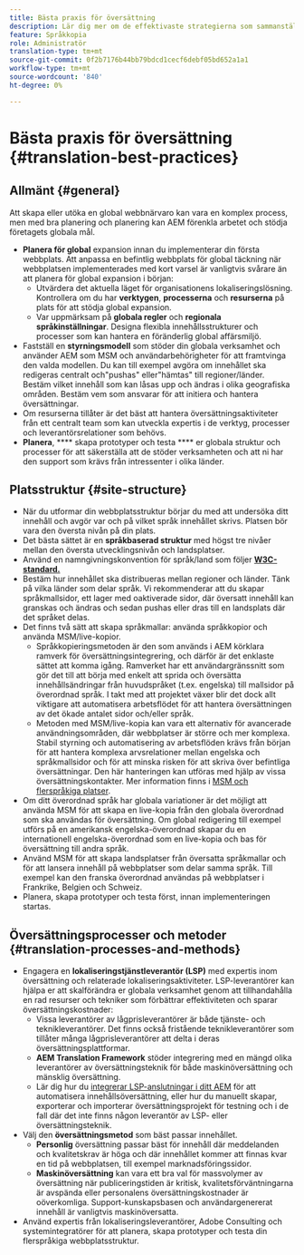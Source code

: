 ```yaml
---
title: Bästa praxis för översättning
description: Lär dig mer om de effektivaste strategierna som sammanställts av Adobe tekniker och konsultteam för att hjälpa dig komma igång med översättningsprojekt.
feature: Språkkopia
role: Administratör
translation-type: tm+mt
source-git-commit: 0f2b7176b44bb79bdcd1cecf6debf05bd652a1a1
workflow-type: tm+mt
source-wordcount: '840'
ht-degree: 0%

---
```



# Bästa praxis för översättning {#translation-best-practices}

## Allmänt {#general}

Att skapa eller utöka en global webbnärvaro kan vara en komplex process, men med bra planering och planering kan AEM förenkla arbetet och stödja företagets globala mål.

* **Planera för global** expansion innan du implementerar din första webbplats. Att anpassa en befintlig webbplats för global täckning när webbplatsen implementerades med kort varsel är vanligtvis svårare än att planera för global expansion i början:
   * Utvärdera det aktuella läget för organisationens lokaliseringslösning. Kontrollera om du har **verktygen**, **processerna** och **resurserna** på plats för att stödja global expansion.
   * Var uppmärksam på **globala regler** och **regionala språkinställningar**. Designa flexibla innehållsstrukturer och processer som kan hantera en föränderlig global affärsmiljö.
* Fastställ en **styrningsmodell** som stöder din globala verksamhet och använder AEM som MSM och användarbehörigheter för att framtvinga den valda modellen. Du kan till exempel avgöra om innehållet ska redigeras centralt och&quot;pushas&quot; eller&quot;hämtas&quot; till regioner/länder. Bestäm vilket innehåll som kan låsas upp och ändras i olika geografiska områden. Bestäm vem som ansvarar för att initiera och hantera översättningar.
* Om resurserna tillåter är det bäst att hantera översättningsaktiviteter från ett centralt team som kan utveckla expertis i de verktyg, processer och leverantörsrelationer som behövs.
* **Planera**,  **** skapa prototyper och testa  **** er globala struktur och processer för att säkerställa att de stöder verksamheten och att ni har den support som krävs från intressenter i olika länder.

## Platsstruktur {#site-structure}

* När du utformar din webbplatsstruktur börjar du med att undersöka ditt innehåll och avgör var och på vilket språk innehållet skrivs. Platsen bör vara den översta nivån på din plats.
* Det bästa sättet är en **språkbaserad struktur** med högst tre nivåer mellan den översta utvecklingsnivån och landsplatser.
* Använd en namngivningskonvention för språk/land som följer **[W3C-standard.](/help/sites-cloud/authoring/fundamentals/accessible-content.md)**
* Bestäm hur innehållet ska distribueras mellan regioner och länder. Tänk på vilka länder som delar språk. Vi rekommenderar att du skapar språkmallsidor, ett lager med oaktiverade sidor, där översatt innehåll kan granskas och ändras och sedan pushas eller dras till en landsplats där det språket delas.
* Det finns två sätt att skapa språkmallar: använda språkkopior och använda MSM/live-kopior.
   * Språkkopieringsmetoden är den som används i AEM körklara ramverk för översättningsintegrering, och därför är det enklaste sättet att komma igång. Ramverket har ett användargränssnitt som gör det till att börja med enkelt att sprida och översätta innehållsändringar från huvudspråket (t.ex. engelska) till mallsidor på överordnad språk. I takt med att projektet växer blir det dock allt viktigare att automatisera arbetsflödet för att hantera översättningen av det ökade antalet sidor och/eller språk.
   * Metoden med MSM/live-kopia kan vara ett alternativ för avancerade användningsområden, där webbplatser är större och mer komplexa. Stabil styrning och automatisering av arbetsflöden krävs från början för att hantera komplexa arvsrelationer mellan engelska och språkmallsidor och för att minska risken för att skriva över befintliga översättningar. Den här hanteringen kan utföras med hjälp av vissa översättningskontakter. Mer information finns i [MSM och flerspråkiga platser](/help/sites-cloud/administering/msm/best-practices.md#msm-and-multilingual-websites).
* Om ditt överordnad språk har globala variationer är det möjligt att använda MSM för att skapa en live-kopia från den globala överordnad som ska användas för översättning. Om global redigering till exempel utförs på en amerikansk engelska-överordnad skapar du en internationell engelska-överordnad som en live-kopia och bas för översättning till andra språk.
* Använd MSM för att skapa landsplatser från översatta språkmallar och för att lansera innehåll på webbplatser som delar samma språk. Till exempel kan den franska överordnad användas på webbplatser i Frankrike, Belgien och Schweiz.
* Planera, skapa prototyper och testa först, innan implementeringen startas.

## Översättningsprocesser och metoder {#translation-processes-and-methods}

* Engagera en **lokaliseringstjänstleverantör (LSP)** med expertis inom översättning och relaterade lokaliseringsaktiviteter. LSP-leverantörer kan hjälpa er att skalförändra er globala verksamhet genom att tillhandahålla en rad resurser och tekniker som förbättrar effektiviteten och sparar översättningskostnader:
   * Vissa leverantörer av lågprisleverantörer är både tjänste- och teknikleverantörer. Det finns också fristående teknikleverantörer som tillåter många lågprisleverantörer att delta i deras översättningsplattformar.
   * **AEM Translation Framework** stöder integrering med en mängd olika leverantörer av översättningsteknik för både maskinöversättning och mänsklig översättning.
   * Lär dig hur du [integrerar LSP-anslutningar i ditt AEM](integration-framework.md) för att automatisera innehållsöversättning, eller hur du manuellt skapar, exporterar och importerar översättningsprojekt för testning och i de fall där det inte finns någon leverantör av LSP- eller översättningsteknik.
* Välj den **översättningsmetod** som bäst passar innehållet.
   * **Personlig** översättning passar bäst för innehåll där meddelanden och kvalitetskrav är höga och där innehållet kommer att finnas kvar en tid på webbplatsen, till exempel marknadsföringssidor.
   * **Maskinöversättning** kan vara ett bra val för massvolymer av översättning när publiceringstiden är kritisk, kvalitetsförväntningarna är avspända eller personalens översättningskostnader är oöverkomliga. Support-kunskapsbasen och användargenererat innehåll är vanligtvis maskinöversatta.
* Använd expertis från lokaliseringsleverantörer, Adobe Consulting och systemintegratörer för att planera, skapa prototyper och testa din flerspråkiga webbplatsstruktur.
